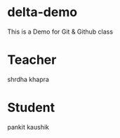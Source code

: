 # delta-demo
This is a Demo for Git &amp; Github class

# Teacher
shrdha khapra

# Student
pankit kaushik

